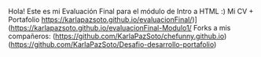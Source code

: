 Hola! Este es mi Evaluación Final para el módulo de Intro a HTML :)
Mi CV + Portafolio https://karlapazsoto.github.io/evaluacionFinal/)](https://karlapazsoto.github.io/evaluacionFinal-Modulo1/
Forks a mis compañeros:
(https://github.com/KarlaPazSoto/chefunny.github.io)
(https://github.com/KarlaPazSoto/Desafio-desarrollo-portafolio)
